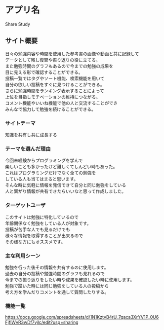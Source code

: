 # アプリ名
Share Study

## サイト概要
日々の勉強内容や時間を使用した参考書の画像や動画と共に記録して<br>
データとして残し復習や振り返りの役に立てる。<br>
また勉強時間のグラフもあるので今までの勉強の成果を<br>
目に見える形で確認することができる。<br>
投稿一覧ではタグやソート機能、検索機能を用いて<br>
自分の欲しい投稿をすぐに見つけることができる。<br>
さらに勉強時間をランキング表示することによって<br>
上位を目指しモチベーションの維持につながる。<br>
コメント機能やいいね機能で他の人と交流することができ<br>
みんなで協力して勉強を続けることができる。<br>

### サイトテーマ
知識を共有し共に成長する

### テーマを選んだ理由
今回未経験からプログラミングを学んで<br>
楽しいことも多かったけど難しくてしんどい時もあった。<br>
これはプログラミングだけでなく全ての勉強を<br>
している人も当てはまると思います。<br>
そんな時に気軽に情報を発信できて自分と同じ勉強をしている<br>
人と繋がり情報が共有できたらいいなと思って作成しました。<br>

### ターゲットユーザ
このサイトは勉強に特化しているので<br>
年齢関係なく勉強をしている人が対象です。<br>
投稿が苦手な人でも見るだけでも<br>
様々な情報を取得することが出来るので<br>
その様な方にもオススメです。<br>


### 主な利用シーン
勉強を行った後その情報を共有するのに使用します。<br>
過去の自分の投稿や勉強時間のグラフも見れるので<br>
今までの振り返りをしたい時や成果を確認したい時に使用します。<br>
勉強で躓いた時には同じ勉強をしている人の投稿から<br>
考え方を学んだりコメントを通して質問したりする。<br>

### 機能一覧
https://docs.google.com/spreadsheets/d/1N1KztvB4rU_7qaca3XrYV1P_0U6FjfIWvR3wDf7vjlc/edit?usp=sharing


